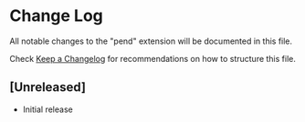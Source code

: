 # Change Log

All notable changes to the "pend" extension will be documented in this file.

Check [Keep a Changelog](http://keepachangelog.com/) for recommendations on how to structure this file.

## [Unreleased]

- Initial release